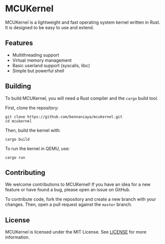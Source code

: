 # MCUKernel

MCUKernel is a lightweight and fast operating system kernel written in Rust. It is designed to be easy to use and extend.

## Features

- Multithreading support
- Virtual memory management
- Basic userland support (syscalls, libc)
- Simple but powerful shell

## Building

To build MCUKernel, you will need a Rust compiler and the `cargo` build tool.

First, clone the repository:

```
git clone https://github.com/bennaniaya/mcukernel.git
cd mcukernel
```
Then, build the kernel with:
```
cargo build
```
To run the kernel in QEMU, use:
```
cargo run
```

## Contributing

We welcome contributions to MCUKernel! If you have an idea for a new feature or have found a bug, please open an issue on GitHub.

To contribute code, fork the repository and create a new branch with your changes. Then, open a pull request against the `master` branch.

## License

MCUKernel is licensed under the MIT License. See [LICENSE](Licence) for more information.
